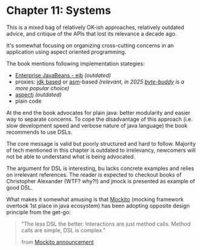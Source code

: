 # Chapter 11: Systems

This is a mixed bag of relatively OK-ish approaches, relatively outdated advice, and critique of the APIs that lost its relevance a decade ago.

It's somewhat focusing on organizing cross-cutting concerns in an application using aspect oriented programming.

The book mentions following implementation stategies:
- [Enterprise JavaBeans - ejb](https://en.wikipedia.org/wiki/Jakarta_Enterprise_Beans) _(outdated)_
- proxies: [jdk based](https://docs.oracle.com/javase/8/docs/technotes/guides/reflection/proxy.html) or [asm](https://asm.ow2.io/)-based _(relevant, in 2025 [byte-buddy](https://bytebuddy.net/) is a more popular choice)_
- [aspectj](https://projects.eclipse.org/projects/tools.aspectj) _(outdated)_
- plain code

At the end the book advocates for plain java: better modularity and easier way to separate concerns. 
To cope the disadvantage of this approach (i.e. slow development speed and verbose nature of java language) the book recommends to use DSLs.

The core message is valid but poorly structured and hard to follow. Majority of tech mentioned in this chapter is outdated to irrelevancy, newcomers will not be able to understand what is being advocated.

The argument for DSL is interesting, bu lacks concrete examples and relies on irrelevant references.
The reader is expected to checkout books of Christopher Alexander (WTF? why?!) and jmock is presented as example of good DSL.

What makes it somewhat amusing is that [Mockito](https://site.mockito.org/) (mocking framework overtook 1st place in java ecosystem) has been adopting opposite design principle from the get-go:

> "The less DSL the better. Interactions are just method calls. Method calls are simple, DSL is complex."
>
> from [Mockito announcement](https://szczepiq.wordpress.com/2008/01/14/mockito/)
